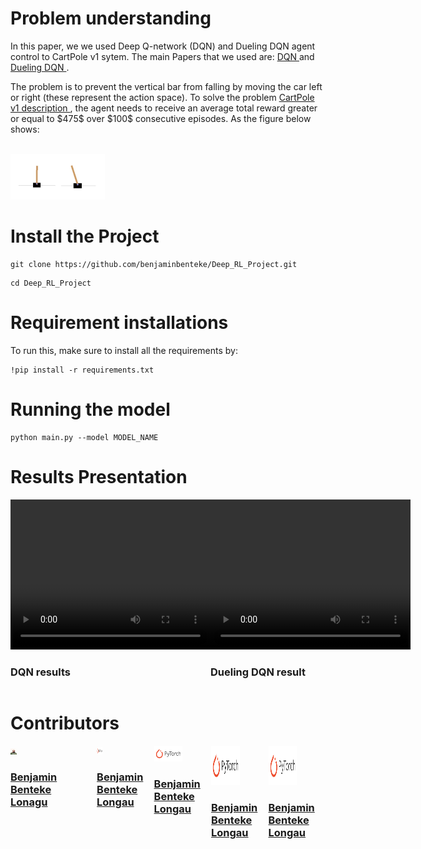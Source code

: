
<h1> Problem understanding</h1>


<p> In this paper, we we used Deep Q-network (DQN) and Dueling DQN agent control to CartPole v1 sytem. The main Papers that we used are: <a href='https://arxiv.org/pdf/1312.5602.pdf'>DQN </a> and <a href='https://arxiv.org/pdf/1511.06581.pdf'>Dueling DQN </a> . </p>

<p> The problem is to prevent the vertical bar from falling by moving the car left or right (these represent the action space). To solve the problem <a href="https://arxiv.org/pdf/2012.07723.pdf"> CartPole v1 description </a>, the agent needs to receive an average total reward greater or equal to $475$ over $100$ consecutive episodes. As the figure below shows: </p><br/>
<img src= 'images/Game.jpeg' height= 30% width= 30%>

<h1> Install the Project </h1>

```
git clone https://github.com/benjaminbenteke/Deep_RL_Project.git 
```

```
cd Deep_RL_Project
```

<h1> Requirement installations</h1>
To run this, make sure to install all the requirements by:

```
!pip install -r requirements.txt 
```
<h1> Running the model</h1>

```
python main.py --model MODEL_NAME
```

<h1> Results Presentation</h1>
<div style="display:flex"> 
<div>
    <video width="320" height="240" controls>
    <source src="images/clip_2.mp4" type="video/mp4">
    </video>
    <h3>DQN results</h3>
</div>
<div>
    <video width="320" height="240" controls>
        <source src="images/clip_2.mp4" type="video/mp4">
    </video>
    <h3>Dueling DQN result </h3>
</div>
</div>

<h1> Contributors </h1>

<div style="display:flex">
    <div>
        <img src="images/bennn.jpg" height= 7% width= 7%>
        <h3> <a href='https://github.com/benjaminbenteke'> Benjamin Benteke </br>
        Lonagu</a> </h3>
    </div>
<div>
        <img src="images/pytorch.png" height= 10% width= 10%>
        <h3> <a href='https://github.com/benjaminbenteke'> Benjamin Benteke </br>
        Longau </a> </h3> </div>

<div>
        <img src="images/pytorch.png" height= 20% width= 50%>
        <h3> <a href='https://github.com/benjaminbenteke'> Benjamin Benteke </br>
        Longau </a> </h3> </div>
<div>
        <img src="images/pytorch.png" height= 50% width= 50%>
        <h3> <a href='https://github.com/benjaminbenteke'> Benjamin Benteke </br>
        Longau </a> </h3> </div>

<div>
        <img src="images/pytorch.png" height= 50% width= 50%>
        <h3> <a href='https://github.com/benjaminbenteke'> Benjamin Benteke </br>
        Longau </a> </h3> </div>
</div>




